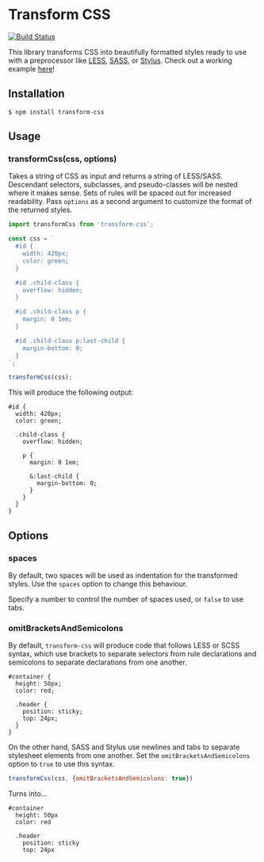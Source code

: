 # Transform CSS

[![Build Status](https://github.com/trevorblades/transform-css/workflows/Node%20CI/badge.svg)](https://github.com/trevorblades/transform-css/actions)

This library transforms CSS into beautifully formatted styles ready to use with a preprocessor like [LESS](http://lesscss.org/), [SASS](https://sass-lang.com/), or [Stylus](http://stylus-lang.com/). Check out a working example [here](http://transform-css.trevorblades.com)!

## Installation

```shell
$ npm install transform-css
```

## Usage

### transformCss(css, options)

Takes a string of CSS as input and returns a string of LESS/SASS. Descendant selectors, subclasses, and pseudo-classes will be nested where it makes sense. Sets of rules will be spaced out for increased readability. Pass `options` as a second argument to customize the format of the returned styles.

```js
import transformCss from 'transform-css';

const css = `
  #id {
    width: 420px;
    color: green;
  }

  #id .child-class {
    overflow: hidden;
  }

  #id .child-class p {
    margin: 0 1em;
  }

  #id .child-class p:last-child {
    margin-bottom: 0;
  }
`;

transformCss(css);
```

This will produce the following output:

```less
#id {
  width: 420px;
  color: green;

  .child-class {
    overflow: hidden;

    p {
      margin: 0 1em;

      &:last-child {
        margin-bottom: 0;
      }
    }
  }
}
```

## Options

### spaces

By default, two spaces will be used as indentation for the transformed styles. Use the `spaces` option to change this behaviour.

Specify a number to control the number of spaces used, or `false` to use tabs.

### omitBracketsAndSemicolons

By default, `transform-css` will produce code that follows LESS or SCSS syntax, which use brackets to separate selectors from rule declarations and semicolons to separate declarations from one another.

```less
#container {
  height: 50px;
  color: red;

  .header {
    position: sticky;
    top: 24px;
  }
}
```

On the other hand, SASS and Stylus use newlines and tabs to separate stylesheet elements from one another. Set the `omitBracketsAndSemicolons` option to `true` to use this syntax.

```js
transformCss(css, {omitBracketsAndSemicolons: true})
```

Turns into...

```stylus
#container
  height: 50px
  color: red

  .header
    position: sticky
    top: 24px
```
